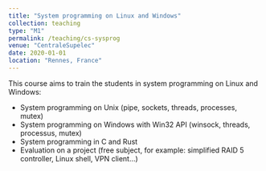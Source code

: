 ```yaml
---
title: "System programming on Linux and Windows"
collection: teaching
type: "M1"
permalink: /teaching/cs-sysprog
venue: "CentraleSupelec"
date: 2020-01-01
location: "Rennes, France"
---
```


This course aims to train the students in system programming on Linux and Windows:
- System programming on Unix (pipe, sockets, threads, processes, mutex)
- System programming on Windows with Win32 API (winsock, threads, processus, mutex)
- System programming in C and Rust
- Evaluation on a project (free subject, for example: simplified RAID 5 controller, Linux shell, VPN client...)
